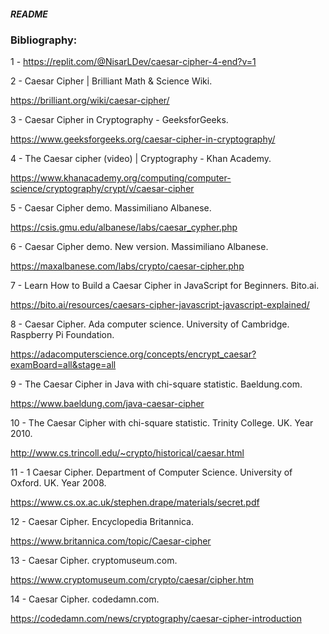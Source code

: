##### README


### Bibliography:

1 - https://replit.com/@NisarLDev/caesar-cipher-4-end?v=1



2 - Caesar Cipher | Brilliant Math & Science Wiki.

  https://brilliant.org/wiki/caesar-cipher/


3 - Caesar Cipher in Cryptography - GeeksforGeeks.

  https://www.geeksforgeeks.org/caesar-cipher-in-cryptography/
  

4 - The Caesar cipher (video) | Cryptography - Khan Academy.

  https://www.khanacademy.org/computing/computer-science/cryptography/crypt/v/caesar-cipher
  

5 - Caesar Cipher demo. Massimiliano Albanese.

  https://csis.gmu.edu/albanese/labs/caesar_cypher.php


6 - Caesar Cipher demo. New version. Massimiliano Albanese.

  https://maxalbanese.com/labs/crypto/caesar-cipher.php
  

7 - Learn How to Build a Caesar Cipher in JavaScript for Beginners. Bito.ai.

  https://bito.ai/resources/caesars-cipher-javascript-javascript-explained/

8 - Caesar Cipher. Ada computer science. University of Cambridge. Raspberry Pi Foundation.

  https://adacomputerscience.org/concepts/encrypt_caesar?examBoard=all&stage=all

9 - The Caesar Cipher in Java with chi-square statistic. Baeldung.com.

  https://www.baeldung.com/java-caesar-cipher

10 - The Caesar Cipher with chi-square statistic. Trinity College. UK. Year 2010.

  http://www.cs.trincoll.edu/~crypto/historical/caesar.html

11 - 1 Caesar Cipher. Department of Computer Science. University of Oxford. UK. Year 2008.

  https://www.cs.ox.ac.uk/stephen.drape/materials/secret.pdf

12 - Caesar Cipher. Encyclopedia Britannica. 
  
  https://www.britannica.com/topic/Caesar-cipher 
  
13 -  Caesar Cipher. cryptomuseum.com.

  https://www.cryptomuseum.com/crypto/caesar/cipher.htm

14 - Caesar Cipher. codedamn.com.

  https://codedamn.com/news/cryptography/caesar-cipher-introduction
